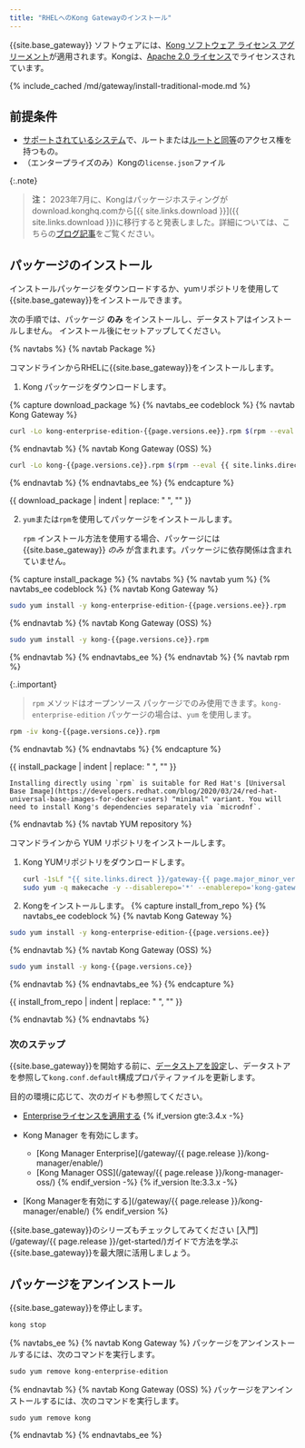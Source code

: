 ```yaml
---
title: "RHELへのKong Gatewayのインストール"
---
```

{{site.base_gateway}} ソフトウェアには、[Kong ソフトウェア ライセンス アグリーメント](https://konghq.com/kongsoftwarelicense)が適用されます。Kongは、[Apache 2\.0 ライセンス](https://github.com/Kong/kong/blob/master/LICENSE)でライセンスされています。

{% include_cached /md/gateway/install-traditional-mode.md %}

前提条件
----

* [サポートされているシステム](/gateway/{{page.release}}/support-policy/#supported-versions)で、ルートまたは[ルートと同等](/gateway/{{page.release}}/production/running-kong/kong-user/)のアクセス権を持つもの。
* （エンタープライズのみ）Kongの`license.json`ファイル

{:.note}
> 
> **注：** 2023年7月に、Kongはパッケージホスティングがdownload.konghq.comから[{{ site.links.download }}]({{ site.links.download }})に移行すると発表しました。詳細については、こちらの[ブログ記事](https://konghq.com/blog/product-releases/changes-to-kong-package-hosting)をご覧ください。

パッケージのインストール
------------

インストールパッケージをダウンロードするか、yumリポジトリを使用して{{site.base_gateway}}をインストールできます。

次の手順では、パッケージ **のみ** をインストールし、データストアはインストールしません。
インストール後にセットアップしてください。

{% navtabs %}
{% navtab Package %}

コマンドラインからRHELに{{site.base_gateway}}をインストールします。

1. Kong パッケージをダウンロードします。

{% capture download_package %}
{% navtabs_ee codeblock %}
{% navtab Kong Gateway %}

```bash
curl -Lo kong-enterprise-edition-{{page.versions.ee}}.rpm $(rpm --eval {{ site.links.direct }}/gateway-{{ page.major_minor_version }}/rpm/el/%{rhel}/%{_arch}/kong-enterprise-edition-{{page.versions.ee}}.el%{rhel}.%{_arch}.rpm)
```

{% endnavtab %}
{% navtab Kong Gateway (OSS) %}

```bash
curl -Lo kong-{{page.versions.ce}}.rpm $(rpm --eval {{ site.links.direct }}/gateway-{{ page.major_minor_version }}/rpm/el/%{rhel}/%{_arch}/kong-{{page.versions.ce}}.el%{rhel}.%{_arch}.rpm)
```

{% endnavtab %}
{% endnavtabs_ee %}
{% endcapture %}


{{ download_package | indent | replace: " </code>", "</code>" }}

2. `yum`または`rpm`を使用してパッケージをインストールします。

   `rpm` インストール方法を使用する場合、パッケージには {{site.base_gateway}} *のみ* が含まれます。パッケージに依存関係は含まれていません。

{% capture install_package %}
{% navtabs %}
{% navtab yum %}
{% navtabs_ee codeblock %}
{% navtab Kong Gateway %}

```bash
sudo yum install -y kong-enterprise-edition-{{page.versions.ee}}.rpm
```

{% endnavtab %}
{% navtab Kong Gateway (OSS) %}

```bash
sudo yum install -y kong-{{page.versions.ce}}.rpm
```

{% endnavtab %}
{% endnavtabs_ee %}
{% endnavtab %}
{% navtab rpm %}

{:.important}
> 
> `rpm` メソッドはオープンソース パッケージでのみ使用できます。`kong-enterprise-edition` パッケージの場合は、`yum` を使用します。

```bash
rpm -iv kong-{{page.versions.ce}}.rpm
```

{% endnavtab %}
{% endnavtabs %}
{% endcapture %}


{{ install_package | indent | replace: " </code>", "</code>" }}

    Installing directly using `rpm` is suitable for Red Hat's [Universal Base Image](https://developers.redhat.com/blog/2020/03/24/red-hat-universal-base-images-for-docker-users) "minimal" variant. You will need to install Kong's dependencies separately via `microdnf`.

{% endnavtab %}
{% navtab YUM repository %}

コマンドラインから YUM リポジトリをインストールします。

1. Kong YUMリポジトリをダウンロードします。

   ```bash
   curl -1sLf "{{ site.links.direct }}/gateway-{{ page.major_minor_version }}/config.rpm.txt?distro=el&codename=$(rpm --eval '%{rhel}')" | sudo tee /etc/yum.repos.d/kong-gateway-{{ page.major_minor_version }}.repo
   sudo yum -q makecache -y --disablerepo='*' --enablerepo='kong-gateway-{{ page.major_minor_version }}'
   ```

2. Kongをインストールします。
   {% capture install_from_repo %}
   {% navtabs_ee codeblock %}
   {% navtab Kong Gateway %}

```bash
sudo yum install -y kong-enterprise-edition-{{page.versions.ee}}
```

{% endnavtab %}
{% navtab Kong Gateway (OSS) %}

```bash
sudo yum install -y kong-{{page.versions.ce}}
```

{% endnavtab %}
{% endnavtabs_ee %}
{% endcapture %}


{{ install_from_repo | indent | replace: " </code>", "</code>" }}

{% endnavtab %}
{% endnavtabs %}

### 次のステップ

{{site.base_gateway}}を開始する前に、[データストアを設定](/gateway/{{page.release}}/install/post-install/set-up-data-store/)し、データストアを参照して`kong.conf.default`構成プロパティファイルを更新します。

目的の環境に応じて、次のガイドも参照してください。

* [Enterpriseライセンスを適用する](/gateway/{{page.release}}/licenses/deploy/)
{% if_version gte:3.4.x -%}
* Kong Manager を有効にします。
  * [Kong Manager Enterprise](/gateway/{{ page.release }}/kong-manager/enable/)
  * [Kong Manager OSS](/gateway/{{ page.release }}/kong-manager-oss/)
{% endif_version -%}
{% if_version lte:3.3.x -%}

* [Kong Managerを有効にする](/gateway/{{ page.release }}/kong-manager/enable/) {% endif_version %}

{{site.base_gateway}}のシリーズもチェックしてみてください
[入門](/gateway/{{ page.release }}/get-started/)ガイドで方法を学ぶ
{{site.base_gateway}}を最大限に活用しましょう。

パッケージをアンインストール
--------------

{{site.base_gateway}}を停止します。

    kong stop

{% navtabs_ee %}
{% navtab Kong Gateway %}
パッケージをアンインストールするには、次のコマンドを実行します。

    sudo yum remove kong-enterprise-edition

{% endnavtab %}
{% navtab Kong Gateway (OSS) %}
パッケージをアンインストールするには、次のコマンドを実行します。

    sudo yum remove kong

{% endnavtab %}
{% endnavtabs_ee %}

